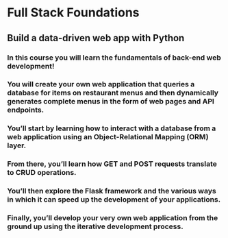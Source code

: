 # Full Stack Foundations
## Build a data-driven web app with Python
### In this course you will learn the fundamentals of back-end web development! 
### You will create your own web application that queries a database for items on restaurant menus and then dynamically generates complete menus in the form of web pages and API endpoints. 
### You’ll start by learning how to interact with a database from a web application using an Object-Relational Mapping (ORM) layer. 
### From there, you’ll learn how GET and POST requests translate to CRUD operations. 
### You’ll then explore the Flask framework and the various ways in which it can speed up the development of your applications. 
### Finally, you’ll develop your very own web application from the ground up using the iterative development process.
